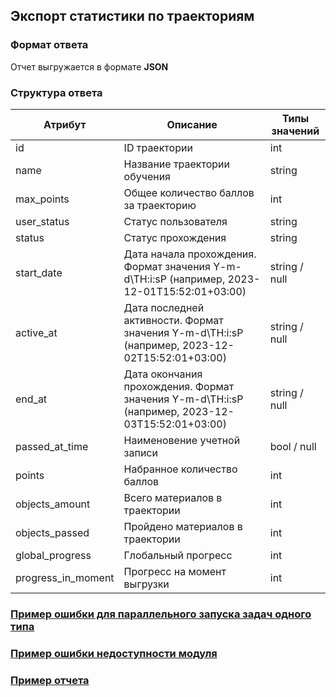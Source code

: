 ## Экспорт статистики по траекториям
### Формат ответа
Отчет выгружается в формате **JSON**
### Структура ответа
| Атрибут |Описание| Типы значений |
| -------| ----- | ---- |
| id | ID траектории | int |
| name | Название траектории обучения | string |
| max_points | Общее количество баллов за траекторию | int |
| user_status | Статус пользователя | string |
| status | Статус прохождения | string |
| start_date | Дата начала прохождения. Формат значения Y-m-d\TH:i:sP (например, 2023-12-01T15:52:01+03:00) | string / null |
| active_at | Дата последней активности. Формат значения Y-m-d\TH:i:sP (например, 2023-12-02T15:52:01+03:00) | string / null |
| end_at | Дата окончания прохождения. Формат значения Y-m-d\TH:i:sP (например, 2023-12-03T15:52:01+03:00) | string / null |
| passed_at_time | Наименовение учетной записи | bool / null |
| points | Набранное количество баллов | int |
| objects_amount | Всего материалов в траектории | int |
| objects_passed | Пройдено материалов в траектории | int |
| global_progress | Глобальный прогресс | int |
| progress_in_moment | Прогресс на момент выгрузки | int |

### [Пример ошибки для параллельного запуска задач одного типа](https://github.com/ekvio-dev/integration-api-response-examples/blob/master/examples/v2/uniq_task_error.json)
### [Пример ошибки недоступности модуля](https://github.com/ekvio-dev/integration-api-response-examples/blob/master/examples/v2/module_unavalible_error.json)
### [Пример отчета](https://github.com/ekvio-dev/integration-api-response-examples/blob/master/examples/v2/tracks/track-statistic-response.json)